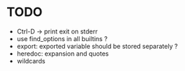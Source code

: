 # TODO

- Ctrl-D -> print exit on stderr
- use find_options in all builtins ?
- export: exported variable should be stored separately ?
- heredoc: expansion and quotes
- wildcards
